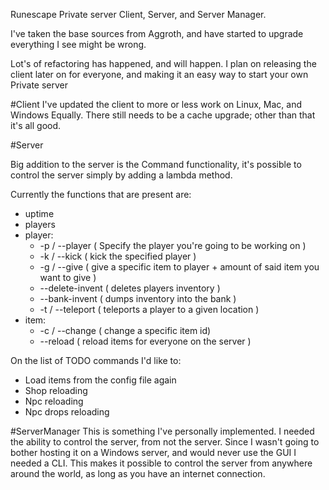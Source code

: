 Runescape Private server Client, Server, and Server Manager.

I've taken the base sources from Aggroth, and have started to upgrade everything I see might be wrong.

Lot's of refactoring has happened, and will happen. I plan on releasing the client later on for everyone, and making it an easy way to start your own Private server

#Client
I've updated the client to more or less work on Linux, Mac, and Windows Equally. There still needs to be a cache upgrade; other than that  it's all good.


#Server

Big addition to the server is the Command functionality, it's possible to control the server simply by adding a lambda method.

Currently the functions that are present are:
  * uptime
  * players
  * player:
    * -p / --player ( Specify the player you're going to be working on )
    * -k / --kick ( kick the specified player )
    * -g / --give ( give a specific item to player + amount of said item you want to give )
    * --delete-invent ( deletes players inventory )
    * --bank-invent ( dumps inventory into the bank )
    * -t / --teleport ( teleports a player to a given location )
  * item:
    * -c / --change ( change a specific item id)
    * --reload ( reload items for everyone on the server )
    

On the list of TODO commands I'd like to:
  * Load items from the config file again
  * Shop reloading
  * Npc reloading
  * Npc drops reloading

#ServerManager
This is something I've personally implemented. I needed the ability to control the server, from not the server. Since I wasn't going to bother hosting it on a Windows server, and would never use the GUI I needed a CLI. This makes it possible to control the server from anywhere around the world, as long as you have an internet connection.
